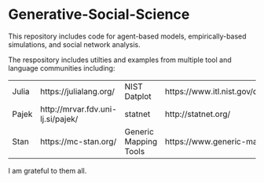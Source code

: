 # Generative-Social-Science
This repository includes code for agent-based models, empirically-based simulations, and social network analysis. <br>

The respository includes utilties and examples from multiple tool and language communities including: <br>

<table style="width:100%">
  <tr>
    <td>Julia</td>
    <td>https://julialang.org/</td>
    <td>NIST Datplot</td>
    <td>https://www.itl.nist.gov/div898/software/dataplot/homepage.htm</td>
  </tr>
  <tr>
    <td>Pajek</td>
    <td>http://mrvar.fdv.uni-lj.si/pajek/</td>
    <td>statnet</td>
    <td>http://statnet.org/</td>  
  </tr>
  <tr>
    <td>Stan</td>
    <td>https://mc-stan.org/</td>
    <td>Generic Mapping Tools</td>
    <td>https://www.generic-mapping-tools.org/</td>
  </tr>
</table>

I am grateful to them all.
